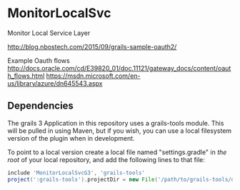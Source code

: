 # MonitorLocalSvc
Monitor Local Service Layer


http://blog.nbostech.com/2015/09/grails-sample-oauth2/


Example Oauth flows 
http://docs.oracle.com/cd/E39820_01/doc.11121/gateway_docs/content/oauth_flows.html
https://msdn.microsoft.com/en-us/library/azure/dn645543.aspx

## Dependencies
The grails 3 Application in this repository uses a grails-tools module. This will be pulled in using Maven, but if you wish, you can use a local filesystem version of the plugin when in development.

To point to a local version create a local file named "settings.gradle" in *the root* of your local repository, and add the following lines to that file:  

``` Groovy
include 'MonitorLocalSvcG3', 'grails-tools'
project(':grails-tools').projectDir = new File('/path/to/grails-tools/directory')
```